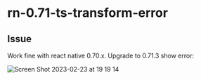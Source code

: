 # rn-0.71-ts-transform-error

## Issue
Work fine with react native 0.70.x. Upgrade to 0.71.3 show error:

![Screen Shot 2023-02-23 at 19 19 14](https://user-images.githubusercontent.com/12430413/220879738-d26c0d26-6d37-411f-9686-ea18497e8ef2.png)

